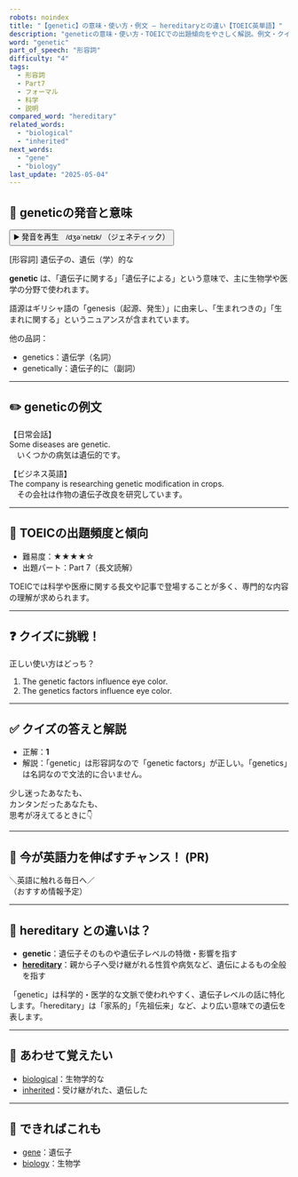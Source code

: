 ```yaml
---
robots: noindex
title: "【genetic】の意味・使い方・例文 ― hereditaryとの違い【TOEIC英単語】"
description: "geneticの意味・使い方・TOEICでの出題傾向をやさしく解説。例文・クイズ付きでhereditaryとの違いもわかりやすく学べます。"
word: "genetic"
part_of_speech: "形容詞"
difficulty: "4"
tags:
  - 形容詞
  - Part7
  - フォーマル
  - 科学
  - 説明
compared_word: "hereditary"
related_words:
  - "biological"
  - "inherited"
next_words:
  - "gene"
  - "biology"
last_update: "2025-05-04"
---
```


## 🔰 geneticの発音と意味

<button class="play-audio" onclick="playTTS('genetic')">
  <span class="play-audio-main">
    ▶️ 発音を再生　/dʒəˈnetɪk/
  </span>
  <span class="play-audio-sub">
    （ジェネティック）
  </span>
</button>

[形容詞] 遺伝子の、遺伝（学）的な

**genetic** は、「遺伝子に関する」「遺伝子による」という意味で、主に生物学や医学の分野で使われます。

語源はギリシャ語の「genesis（起源、発生）」に由来し、「生まれつきの」「生まれに関する」というニュアンスが含まれています。

他の品詞：  
- genetics：遺伝学（名詞）
- genetically：遺伝子的に（副詞）

---

## ✏️ geneticの例文

【日常会話】  
Some diseases are genetic.  
　いくつかの病気は遺伝的です。

【ビジネス英語】  
The company is researching genetic modification in crops.  
　その会社は作物の遺伝子改良を研究しています。

---

## 🎯 TOEICの出題頻度と傾向

- 難易度：★★★★☆
- 出題パート：Part 7（長文読解）

TOEICでは科学や医療に関する長文や記事で登場することが多く、専門的な内容の理解が求められます。

---

## ❓ クイズに挑戦！

正しい使い方はどっち？

1. The genetic factors influence eye color.  
2. The genetics factors influence eye color.

---

## ✅ クイズの答えと解説

- 正解：**1**
- 解説：「genetic」は形容詞なので「genetic factors」が正しい。「genetics」は名詞なので文法的に合いません。

少し迷ったあなたも、  
カンタンだったあなたも、  
思考が冴えてるときに👇️

---

## 🚀 今が英語力を伸ばすチャンス！ (PR)

<div class="info-center">
＼英語に触れる毎日へ／<br>  
（おすすめ情報予定）
</div>

---

## 🤔  hereditary との違いは？

- **genetic**：遺伝子そのものや遺伝子レベルの特徴・影響を指す
- **[hereditary](/word/hereditary)**：親から子へ受け継がれる性質や病気など、遺伝によるもの全般を指す

「genetic」は科学的・医学的な文脈で使われやすく、遺伝子レベルの話に特化します。「hereditary」は「家系的」「先祖伝来」など、より広い意味での遺伝を表します。

---

## 🧩 あわせて覚えたい

- [biological](/word/biological)：生物学的な
- [inherited](/word/inherited)：受け継がれた、遺伝した

---

## 📖 できればこれも

- [gene](/word/gene)：遺伝子
- [biology](/word/biology)：生物学

<!-- cvid: aid15_bid34 -->
